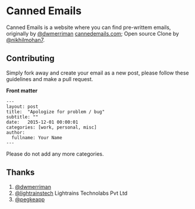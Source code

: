 # Canned Emails

Canned Emails is a website where you can find pre-writtem emails, originally by [@dwmerriman](https://twitter.com/dwmerriman) [cannedemails.com](http://cannedemails.com); Open source Clone by [@nikhilmohan7](https://twitter.com/nikhilmohan7).

## Contributing

Simply fork away and create your email as a new post, please follow these guidelines and make a pull request.

**Front matter**

```
---
layout: post
title:  "Apologize for problem / bug"
subtitle: ""
date:   2015-12-01 00:00:01
categories: [work, personal, misc]
author:
  fullname: Your Name
---
```

Please do not add any more categories.

## Thanks
 1. [@dwmerriman](https://twitter.com/dwmerriman)
 2. [@lightrainstech](https://twitter.com/lightraisntech) Lightrains Technolabs Pvt Ltd
 3. [@pegkeapp](https://twitter.com/pegkeapp)
